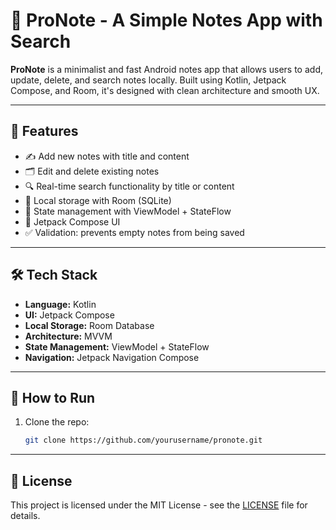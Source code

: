 # 📝 ProNote - A Simple Notes App with Search

**ProNote** is a minimalist and fast Android notes app that allows users to add, update, delete, and search notes locally. Built using Kotlin, Jetpack Compose, and Room, it's designed with clean architecture and smooth UX.

---

## 🚀 Features

- ✍️ Add new notes with title and content
- 🗂 Edit and delete existing notes
- 🔍 Real-time search functionality by title or content
- 💾 Local storage with Room (SQLite)
- 🧠 State management with ViewModel + StateFlow
- 🎨 Jetpack Compose UI
- ✅ Validation: prevents empty notes from being saved

---

## 🛠 Tech Stack

- **Language:** Kotlin
- **UI:** Jetpack Compose
- **Local Storage:** Room Database
- **Architecture:** MVVM
- **State Management:** ViewModel + StateFlow
- **Navigation:** Jetpack Navigation Compose

---

## 📲 How to Run

1. Clone the repo:
   ```bash
   git clone https://github.com/yourusername/pronote.git

   
---

## 📄 License

This project is licensed under the MIT License - see the [LICENSE](LICENSE) file for details.



